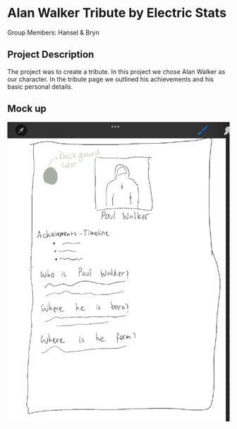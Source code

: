 # Alan Walker Tribute by Electric Stats
Group Members: Hansel & Bryn
## Project Description
The project was to create a tribute. In this project we chose Alan Walker as our character. In the tribute page we outlined his achievements and his basic personal details.
## Mock up
![](./mockup.png)

